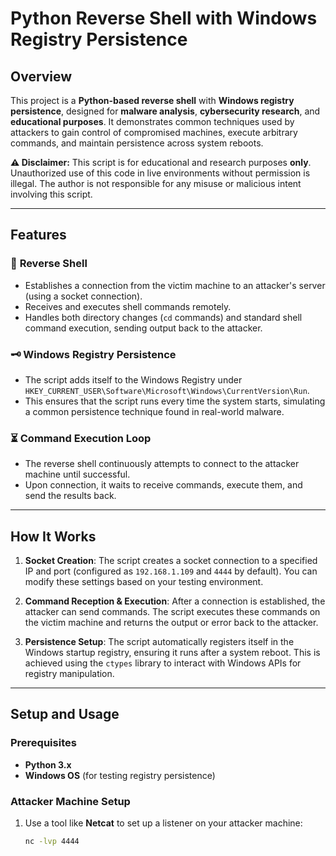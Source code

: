 # Python Reverse Shell with Windows Registry Persistence

## Overview

This project is a **Python-based reverse shell** with **Windows registry persistence**, designed for **malware analysis**, **cybersecurity research**, and **educational purposes**. It demonstrates common techniques used by attackers to gain control of compromised machines, execute arbitrary commands, and maintain persistence across system reboots.

**⚠️ Disclaimer:** This script is for educational and research purposes **only**. Unauthorized use of this code in live environments without permission is illegal. The author is not responsible for any misuse or malicious intent involving this script.

---

## Features

### 🔑 **Reverse Shell**
- Establishes a connection from the victim machine to an attacker's server (using a socket connection).
- Receives and executes shell commands remotely.
- Handles both directory changes (`cd` commands) and standard shell command execution, sending output back to the attacker.

### 🗝️ **Windows Registry Persistence**
- The script adds itself to the Windows Registry under `HKEY_CURRENT_USER\Software\Microsoft\Windows\CurrentVersion\Run`.
- This ensures that the script runs every time the system starts, simulating a common persistence technique found in real-world malware.

### ⏳ **Command Execution Loop**
- The reverse shell continuously attempts to connect to the attacker machine until successful.
- Upon connection, it waits to receive commands, execute them, and send the results back.

---

## How It Works

1. **Socket Creation**: The script creates a socket connection to a specified IP and port (configured as `192.168.1.109` and `4444` by default). You can modify these settings based on your testing environment.
   
2. **Command Reception & Execution**: After a connection is established, the attacker can send commands. The script executes these commands on the victim machine and returns the output or error back to the attacker.

3. **Persistence Setup**: The script automatically registers itself in the Windows startup registry, ensuring it runs after a system reboot. This is achieved using the `ctypes` library to interact with Windows APIs for registry manipulation.

---

## Setup and Usage

### Prerequisites

- **Python 3.x**
- **Windows OS** (for testing registry persistence)

### Attacker Machine Setup

1. Use a tool like **Netcat** to set up a listener on your attacker machine:
   ```bash
   nc -lvp 4444
